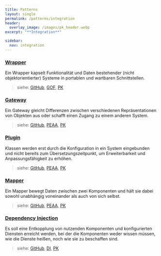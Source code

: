 ```yaml
---
title: Patterns
layout: single
permalink: /patterns/integration
header:
  overlay_image: /images/pk_header.webp
excerpt: "**Integration**"

sidebar:
  nav: integration
---
```


### [Wrapper](wrapper)
Ein Wrapper kapselt Funktionalität und Daten bestehender (nicht objektorientierter) Systeme in portablen und wartbaren Schnittstellen.

> siehe: [GitHub](https://github.com/KarlEilebrecht/patterns-kompakt-code/blob/main/src/test/java/de/calamanari/pk/wrapper/README.md), [GOF](/literature#gof), [PK](/literature#pk)

### [Gateway](gateway)
Ein Gateway gleicht Differenzen zwischen verschiedenen Repräsentationen von Objekten aus oder schafft einen Zugang zu einem anderen System.

> siehe: [GitHub](https://github.com/KarlEilebrecht/patterns-kompakt-code/blob/main/src/test/java/de/calamanari/pk/gateway/README.md), [PEAA](/literature#peaa), [PK](/literature#pk)

### [Plugin](plugin)
Klassen werden erst durch die Konfiguration in ein System eingebunden und nicht bereits zum Übersetzungszeitpunkt, um Erweiterbarkeit und Anpassungsfähigkeit zu erhöhen.

> siehe: [GitHub](https://github.com/KarlEilebrecht/patterns-kompakt-code/blob/main/src/test/java/de/calamanari/pk/plugin/README.md), [PEAA](/literature#peaa), [PK](/literature#pk)

### [Mapper](mapper)
Ein Mapper bewegt Daten zwischen zwei Komponenten und hält sie dabei sowohl unabhängig voneinander als auch von sich selbst.

> siehe: [GitHub](https://github.com/KarlEilebrecht/patterns-kompakt-code/blob/main/src/test/java/de/calamanari/pk/mapper/README.md), [PEAA](/literature#peaa), [PK](/literature#pk)

### [Dependency Injection](dependencyinjection)
Es soll eine Entkopplung von nutzenden Komponenten und konfigurierten Diensten erreicht werden, bei der die Komponenten weder wissen müssen, wie die Dienste heißen, noch wie sie zu beschaffen sind.

> siehe: [GitHub](https://github.com/KarlEilebrecht/patterns-kompakt-code/blob/main/src/test/java/de/calamanari/pk/dependencyinjection/README.md), [DI](/literature#di), [PK](/literature#pk)

